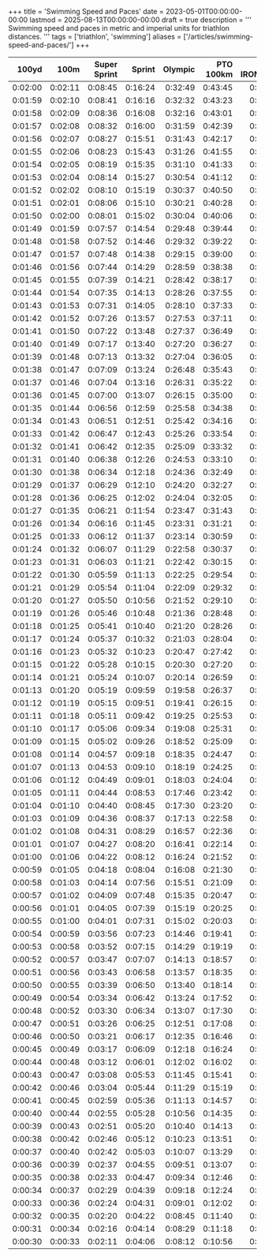 +++
title = 'Swimming Speed and Paces'
date = 2023-05-01T00:00:00-00:00
lastmod = 2025-08-13T00:00:00-00:00
draft = true
description = '''
Swimming speed and paces in metric and imperial units for triathlon distances.
'''
tags = ['triathlon', 'swimming']
aliases = ['/articles/swimming-speed-and-paces/']
+++

| 100yd   | 100m    | Super Sprint | Sprint  | Olympic | PTO 100km | Half IRONMAN | IRONMAN  |
| ------: | ------: | -----------: | ------: | ------: | --------: | -----------: | -------: |
| 0:02:00 | 0:02:11 |      0:08:45 | 0:16:24 | 0:32:49 |   0:43:45 |      0:42:14 |  1:24:29 |
| 0:01:59 | 0:02:10 |      0:08:41 | 0:16:16 | 0:32:32 |   0:43:23 |      0:41:53 |  1:23:47 |
| 0:01:58 | 0:02:09 |      0:08:36 | 0:16:08 | 0:32:16 |   0:43:01 |      0:41:32 |  1:23:04 |
| 0:01:57 | 0:02:08 |      0:08:32 | 0:16:00 | 0:31:59 |   0:42:39 |      0:41:11 |  1:22:22 |
| 0:01:56 | 0:02:07 |      0:08:27 | 0:15:51 | 0:31:43 |   0:42:17 |      0:40:50 |  1:21:40 |
| 0:01:55 | 0:02:06 |      0:08:23 | 0:15:43 | 0:31:26 |   0:41:55 |      0:40:29 |  1:20:58 |
| 0:01:54 | 0:02:05 |      0:08:19 | 0:15:35 | 0:31:10 |   0:41:33 |      0:40:08 |  1:20:15 |
| 0:01:53 | 0:02:04 |      0:08:14 | 0:15:27 | 0:30:54 |   0:41:12 |      0:39:47 |  1:19:33 |
| 0:01:52 | 0:02:02 |      0:08:10 | 0:15:19 | 0:30:37 |   0:40:50 |      0:39:25 |  1:18:51 |
| 0:01:51 | 0:02:01 |      0:08:06 | 0:15:10 | 0:30:21 |   0:40:28 |      0:39:04 |  1:18:09 |
| 0:01:50 | 0:02:00 |      0:08:01 | 0:15:02 | 0:30:04 |   0:40:06 |      0:38:43 |  1:17:26 |
| 0:01:49 | 0:01:59 |      0:07:57 | 0:14:54 | 0:29:48 |   0:39:44 |      0:38:22 |  1:16:44 |
| 0:01:48 | 0:01:58 |      0:07:52 | 0:14:46 | 0:29:32 |   0:39:22 |      0:38:01 |  1:16:02 |
| 0:01:47 | 0:01:57 |      0:07:48 | 0:14:38 | 0:29:15 |   0:39:00 |      0:37:40 |  1:15:20 |
| 0:01:46 | 0:01:56 |      0:07:44 | 0:14:29 | 0:28:59 |   0:38:38 |      0:37:19 |  1:14:37 |
| 0:01:45 | 0:01:55 |      0:07:39 | 0:14:21 | 0:28:42 |   0:38:17 |      0:36:58 |  1:13:55 |
| 0:01:44 | 0:01:54 |      0:07:35 | 0:14:13 | 0:28:26 |   0:37:55 |      0:36:36 |  1:13:13 |
| 0:01:43 | 0:01:53 |      0:07:31 | 0:14:05 | 0:28:10 |   0:37:33 |      0:36:15 |  1:12:31 |
| 0:01:42 | 0:01:52 |      0:07:26 | 0:13:57 | 0:27:53 |   0:37:11 |      0:35:54 |  1:11:48 |
| 0:01:41 | 0:01:50 |      0:07:22 | 0:13:48 | 0:27:37 |   0:36:49 |      0:35:33 |  1:11:06 |
| 0:01:40 | 0:01:49 |      0:07:17 | 0:13:40 | 0:27:20 |   0:36:27 |      0:35:12 |  1:10:24 |
| 0:01:39 | 0:01:48 |      0:07:13 | 0:13:32 | 0:27:04 |   0:36:05 |      0:34:51 |  1:09:42 |
| 0:01:38 | 0:01:47 |      0:07:09 | 0:13:24 | 0:26:48 |   0:35:43 |      0:34:30 |  1:09:00 |
| 0:01:37 | 0:01:46 |      0:07:04 | 0:13:16 | 0:26:31 |   0:35:22 |      0:34:09 |  1:08:17 |
| 0:01:36 | 0:01:45 |      0:07:00 | 0:13:07 | 0:26:15 |   0:35:00 |      0:33:48 |  1:07:35 |
| 0:01:35 | 0:01:44 |      0:06:56 | 0:12:59 | 0:25:58 |   0:34:38 |      0:33:26 |  1:06:53 |
| 0:01:34 | 0:01:43 |      0:06:51 | 0:12:51 | 0:25:42 |   0:34:16 |      0:33:05 |  1:06:11 |
| 0:01:33 | 0:01:42 |      0:06:47 | 0:12:43 | 0:25:26 |   0:33:54 |      0:32:44 |  1:05:28 |
| 0:01:32 | 0:01:41 |      0:06:42 | 0:12:35 | 0:25:09 |   0:33:32 |      0:32:23 |  1:04:46 |
| 0:01:31 | 0:01:40 |      0:06:38 | 0:12:26 | 0:24:53 |   0:33:10 |      0:32:02 |  1:04:04 |
| 0:01:30 | 0:01:38 |      0:06:34 | 0:12:18 | 0:24:36 |   0:32:49 |      0:31:41 |  1:03:22 |
| 0:01:29 | 0:01:37 |      0:06:29 | 0:12:10 | 0:24:20 |   0:32:27 |      0:31:20 |  1:02:39 |
| 0:01:28 | 0:01:36 |      0:06:25 | 0:12:02 | 0:24:04 |   0:32:05 |      0:30:59 |  1:01:57 |
| 0:01:27 | 0:01:35 |      0:06:21 | 0:11:54 | 0:23:47 |   0:31:43 |      0:30:37 |  1:01:15 |
| 0:01:26 | 0:01:34 |      0:06:16 | 0:11:45 | 0:23:31 |   0:31:21 |      0:30:16 |  1:00:33 |
| 0:01:25 | 0:01:33 |      0:06:12 | 0:11:37 | 0:23:14 |   0:30:59 |      0:29:55 |  0:59:50 |
| 0:01:24 | 0:01:32 |      0:06:07 | 0:11:29 | 0:22:58 |   0:30:37 |      0:29:34 |  0:59:08 |
| 0:01:23 | 0:01:31 |      0:06:03 | 0:11:21 | 0:22:42 |   0:30:15 |      0:29:13 |  0:58:26 |
| 0:01:22 | 0:01:30 |      0:05:59 | 0:11:13 | 0:22:25 |   0:29:54 |      0:28:52 |  0:57:44 |
| 0:01:21 | 0:01:29 |      0:05:54 | 0:11:04 | 0:22:09 |   0:29:32 |      0:28:31 |  0:57:01 |
| 0:01:20 | 0:01:27 |      0:05:50 | 0:10:56 | 0:21:52 |   0:29:10 |      0:28:10 |  0:56:19 |
| 0:01:19 | 0:01:26 |      0:05:46 | 0:10:48 | 0:21:36 |   0:28:48 |      0:27:48 |  0:55:37 |
| 0:01:18 | 0:01:25 |      0:05:41 | 0:10:40 | 0:21:20 |   0:28:26 |      0:27:27 |  0:54:55 |
| 0:01:17 | 0:01:24 |      0:05:37 | 0:10:32 | 0:21:03 |   0:28:04 |      0:27:06 |  0:54:12 |
| 0:01:16 | 0:01:23 |      0:05:32 | 0:10:23 | 0:20:47 |   0:27:42 |      0:26:45 |  0:53:30 |
| 0:01:15 | 0:01:22 |      0:05:28 | 0:10:15 | 0:20:30 |   0:27:20 |      0:26:24 |  0:52:48 |
| 0:01:14 | 0:01:21 |      0:05:24 | 0:10:07 | 0:20:14 |   0:26:59 |      0:26:03 |  0:52:06 |
| 0:01:13 | 0:01:20 |      0:05:19 | 0:09:59 | 0:19:58 |   0:26:37 |      0:25:42 |  0:51:24 |
| 0:01:12 | 0:01:19 |      0:05:15 | 0:09:51 | 0:19:41 |   0:26:15 |      0:25:21 |  0:50:41 |
| 0:01:11 | 0:01:18 |      0:05:11 | 0:09:42 | 0:19:25 |   0:25:53 |      0:25:00 |  0:49:59 |
| 0:01:10 | 0:01:17 |      0:05:06 | 0:09:34 | 0:19:08 |   0:25:31 |      0:24:38 |  0:49:17 |
| 0:01:09 | 0:01:15 |      0:05:02 | 0:09:26 | 0:18:52 |   0:25:09 |      0:24:17 |  0:48:35 |
| 0:01:08 | 0:01:14 |      0:04:57 | 0:09:18 | 0:18:35 |   0:24:47 |      0:23:56 |  0:47:52 |
| 0:01:07 | 0:01:13 |      0:04:53 | 0:09:10 | 0:18:19 |   0:24:25 |      0:23:35 |  0:47:10 |
| 0:01:06 | 0:01:12 |      0:04:49 | 0:09:01 | 0:18:03 |   0:24:04 |      0:23:14 |  0:46:28 |
| 0:01:05 | 0:01:11 |      0:04:44 | 0:08:53 | 0:17:46 |   0:23:42 |      0:22:53 |  0:45:46 |
| 0:01:04 | 0:01:10 |      0:04:40 | 0:08:45 | 0:17:30 |   0:23:20 |      0:22:32 |  0:45:03 |
| 0:01:03 | 0:01:09 |      0:04:36 | 0:08:37 | 0:17:13 |   0:22:58 |      0:22:11 |  0:44:21 |
| 0:01:02 | 0:01:08 |      0:04:31 | 0:08:29 | 0:16:57 |   0:22:36 |      0:21:49 |  0:43:39 |
| 0:01:01 | 0:01:07 |      0:04:27 | 0:08:20 | 0:16:41 |   0:22:14 |      0:21:28 |  0:42:57 |
| 0:01:00 | 0:01:06 |      0:04:22 | 0:08:12 | 0:16:24 |   0:21:52 |      0:21:07 |  0:42:14 |
| 0:00:59 | 0:01:05 |      0:04:18 | 0:08:04 | 0:16:08 |   0:21:30 |      0:20:46 |  0:41:32 |
| 0:00:58 | 0:01:03 |      0:04:14 | 0:07:56 | 0:15:51 |   0:21:09 |      0:20:25 |  0:40:50 |
| 0:00:57 | 0:01:02 |      0:04:09 | 0:07:48 | 0:15:35 |   0:20:47 |      0:20:04 |  0:40:08 |
| 0:00:56 | 0:01:01 |      0:04:05 | 0:07:39 | 0:15:19 |   0:20:25 |      0:19:43 |  0:39:25 |
| 0:00:55 | 0:01:00 |      0:04:01 | 0:07:31 | 0:15:02 |   0:20:03 |      0:19:22 |  0:38:43 |
| 0:00:54 | 0:00:59 |      0:03:56 | 0:07:23 | 0:14:46 |   0:19:41 |      0:19:00 |  0:38:01 |
| 0:00:53 | 0:00:58 |      0:03:52 | 0:07:15 | 0:14:29 |   0:19:19 |      0:18:39 |  0:37:19 |
| 0:00:52 | 0:00:57 |      0:03:47 | 0:07:07 | 0:14:13 |   0:18:57 |      0:18:18 |  0:36:36 |
| 0:00:51 | 0:00:56 |      0:03:43 | 0:06:58 | 0:13:57 |   0:18:35 |      0:17:57 |  0:35:54 |
| 0:00:50 | 0:00:55 |      0:03:39 | 0:06:50 | 0:13:40 |   0:18:14 |      0:17:36 |  0:35:12 |
| 0:00:49 | 0:00:54 |      0:03:34 | 0:06:42 | 0:13:24 |   0:17:52 |      0:17:15 |  0:34:30 |
| 0:00:48 | 0:00:52 |      0:03:30 | 0:06:34 | 0:13:07 |   0:17:30 |      0:16:54 |  0:33:48 |
| 0:00:47 | 0:00:51 |      0:03:26 | 0:06:25 | 0:12:51 |   0:17:08 |      0:16:33 |  0:33:05 |
| 0:00:46 | 0:00:50 |      0:03:21 | 0:06:17 | 0:12:35 |   0:16:46 |      0:16:12 |  0:32:23 |
| 0:00:45 | 0:00:49 |      0:03:17 | 0:06:09 | 0:12:18 |   0:16:24 |      0:15:50 |  0:31:41 |
| 0:00:44 | 0:00:48 |      0:03:12 | 0:06:01 | 0:12:02 |   0:16:02 |      0:15:29 |  0:30:59 |
| 0:00:43 | 0:00:47 |      0:03:08 | 0:05:53 | 0:11:45 |   0:15:41 |      0:15:08 |  0:30:16 |
| 0:00:42 | 0:00:46 |      0:03:04 | 0:05:44 | 0:11:29 |   0:15:19 |      0:14:47 |  0:29:34 |
| 0:00:41 | 0:00:45 |      0:02:59 | 0:05:36 | 0:11:13 |   0:14:57 |      0:14:26 |  0:28:52 |
| 0:00:40 | 0:00:44 |      0:02:55 | 0:05:28 | 0:10:56 |   0:14:35 |      0:14:05 |  0:28:10 |
| 0:00:39 | 0:00:43 |      0:02:51 | 0:05:20 | 0:10:40 |   0:14:13 |      0:13:44 |  0:27:27 |
| 0:00:38 | 0:00:42 |      0:02:46 | 0:05:12 | 0:10:23 |   0:13:51 |      0:13:23 |  0:26:45 |
| 0:00:37 | 0:00:40 |      0:02:42 | 0:05:03 | 0:10:07 |   0:13:29 |      0:13:01 |  0:26:03 |
| 0:00:36 | 0:00:39 |      0:02:37 | 0:04:55 | 0:09:51 |   0:13:07 |      0:12:40 |  0:25:21 |
| 0:00:35 | 0:00:38 |      0:02:33 | 0:04:47 | 0:09:34 |   0:12:46 |      0:12:19 |  0:24:38 |
| 0:00:34 | 0:00:37 |      0:02:29 | 0:04:39 | 0:09:18 |   0:12:24 |      0:11:58 |  0:23:56 |
| 0:00:33 | 0:00:36 |      0:02:24 | 0:04:31 | 0:09:01 |   0:12:02 |      0:11:37 |  0:23:14 |
| 0:00:32 | 0:00:35 |      0:02:20 | 0:04:22 | 0:08:45 |   0:11:40 |      0:11:16 |  0:22:32 |
| 0:00:31 | 0:00:34 |      0:02:16 | 0:04:14 | 0:08:29 |   0:11:18 |      0:10:55 |  0:21:49 |
| 0:00:30 | 0:00:33 |      0:02:11 | 0:04:06 | 0:08:12 |   0:10:56 |      0:10:34 |  0:21:07 |
